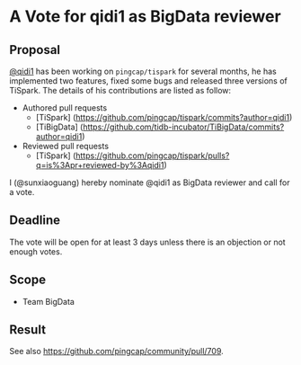 # A Vote for qidi1 as BigData reviewer

## Proposal

[@qidi1](https://github.com/qidi1) has been working on `pingcap/tispark` for several months, he has implemented two features, fixed some bugs and released three versions of TiSpark. The details of his contributions are listed as follow:

* Authored pull requests
    * [TiSpark] (https://github.com/pingcap/tispark/commits?author=qidi1)
    * [TiBigData] (https://github.com/tidb-incubator/TiBigData/commits?author=qidi1)
* Reviewed pull requests
    * [TiSpark] (https://github.com/pingcap/tispark/pulls?q=is%3Apr+reviewed-by%3Aqidi1)

I (@sunxiaoguang) hereby nominate @qidi1 as BigData reviewer and call for a vote.

## Deadline

The vote will be open for at least 3 days unless there is an objection or not enough votes.

## Scope

* Team BigData

## Result

See also https://github.com/pingcap/community/pull/709.
